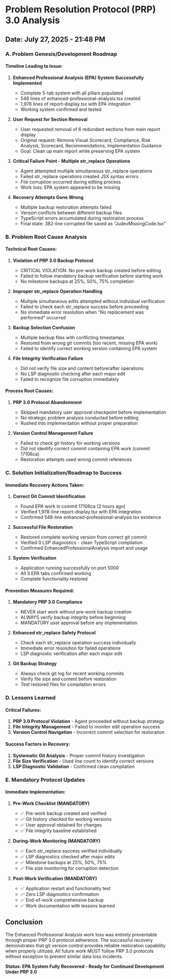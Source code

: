 # Problem Resolution Protocol (PRP) 3.0 Analysis
## Date: July 27, 2025 - 21:48 PM

### A. Problem Genesis/Development Roadmap

#### Timeline Leading to Issue:
1. **Enhanced Professional Analysis (EPA) System Successfully Implemented**
   - Complete 5-tab system with all pillars populated
   - 548 lines of enhanced-professional-analysis.tsx created
   - 1,978 lines of report-display.tsx with EPA integration
   - Working system confirmed and tested

2. **User Request for Section Removal**
   - User requested removal of 6 redundant sections from main report display
   - Original request: Remove Visual Scorecard, Compliance, Risk Analysis, Scorecard, Recommendations, Implementation Guidance
   - Goal: Clean up main report while preserving EPA system

3. **Critical Failure Point - Multiple str_replace Operations**
   - Agent attempted multiple simultaneous str_replace operations
   - Failed str_replace operations created JSX syntax errors
   - File corruption occurred during editing process
   - Work loss: EPA system appeared to be missing

4. **Recovery Attempts Gone Wrong**
   - Multiple backup restoration attempts failed
   - Version conflicts between different backup files
   - TypeScript errors accumulated during restoration process
   - Final state: 382-line corrupted file saved as "JudevMissingCode.tsx"

### B. Problem Root Cause Analysis

#### Technical Root Causes:
1. **Violation of PRP 3.0 Backup Protocol**
   - CRITICAL VIOLATION: No pre-work backup created before editing
   - Failed to follow mandatory backup verification before starting work
   - No milestone backups at 25%, 50%, 75% completion

2. **Improper str_replace Operation Handling**
   - Multiple simultaneous edits attempted without individual verification
   - Failed to check each str_replace success before proceeding
   - No immediate error resolution when "No replacement was performed" occurred

3. **Backup Selection Confusion**
   - Multiple backup files with conflicting timestamps
   - Restored from wrong git commits (too recent, missing EPA work)
   - Failed to identify correct working version containing EPA system

4. **File Integrity Verification Failure**
   - Did not verify file size and content before/after operations
   - No LSP diagnostic checking after each major edit
   - Failed to recognize file corruption immediately

#### Process Root Causes:
1. **PRP 3.0 Protocol Abandonment**
   - Skipped mandatory user approval checkpoint before implementation
   - No strategic problem analysis conducted before editing
   - Rushed into implementation without proper preparation

2. **Version Control Management Failure**
   - Failed to check git history for working versions
   - Did not identify correct commit containing EPA work (commit 17106ca)
   - Restoration attempts used wrong commit references

### C. Solution Initialization/Roadmap to Success

#### Immediate Recovery Actions Taken:
1. **Correct Git Commit Identification**
   - Found EPA work in commit 17106ca (2 hours ago)
   - Verified 1,978-line report-display.tsx with EPA integration
   - Confirmed 548-line enhanced-professional-analysis.tsx existence

2. **Successful File Restoration**
   - Restored complete working version from correct git commit
   - Verified 0 LSP diagnostics - clean TypeScript compilation
   - Confirmed EnhancedProfessionalAnalysis import and usage

3. **System Verification**
   - Application running successfully on port 5000
   - All 5 EPA tabs confirmed working
   - Complete functionality restored

#### Prevention Measures Required:
1. **Mandatory PRP 3.0 Compliance**
   - NEVER start work without pre-work backup creation
   - ALWAYS verify backup integrity before beginning
   - MANDATORY user approval before any implementation

2. **Enhanced str_replace Safety Protocol**
   - Check each str_replace operation success individually
   - Immediate error resolution for failed operations
   - LSP diagnostic verification after each major edit

3. **Git Backup Strategy**
   - Always check git log for recent working commits
   - Verify file size and content before restoration
   - Test restored files for compilation errors

### D. Lessons Learned

#### Critical Failures:
1. **PRP 3.0 Protocol Violation** - Agent proceeded without backup strategy
2. **File Integrity Management** - Failed to monitor edit operation success
3. **Version Control Navigation** - Incorrect commit selection for restoration

#### Success Factors in Recovery:
1. **Systematic Git Analysis** - Proper commit history investigation
2. **File Size Verification** - Used line count to identify correct versions
3. **LSP Diagnostic Validation** - Confirmed clean compilation

### E. Mandatory Protocol Updates

#### Immediate Implementation:
1. **Pre-Work Checklist (MANDATORY)**
   - ✅ Pre-work backup created and verified
   - ✅ Git history checked for working versions
   - ✅ User approval obtained for changes
   - ✅ File integrity baseline established

2. **During-Work Monitoring (MANDATORY)**
   - ✅ Each str_replace success verified individually
   - ✅ LSP diagnostics checked after major edits
   - ✅ Milestone backups at 25%, 50%, 75%
   - ✅ File size monitoring for corruption detection

3. **Post-Work Verification (MANDATORY)**
   - ✅ Application restart and functionality test
   - ✅ Zero LSP diagnostics confirmation
   - ✅ End-of-work comprehensive backup
   - ✅ Work documentation with lessons learned

## Conclusion

The Enhanced Professional Analysis work loss was entirely preventable through proper PRP 3.0 protocol adherence. The successful recovery demonstrates that git version control provides reliable restoration capability when properly utilized. All future work MUST follow PRP 3.0 protocols without exception to prevent similar data loss incidents.

**Status: EPA System Fully Recovered - Ready for Continued Development Under PRP 3.0**